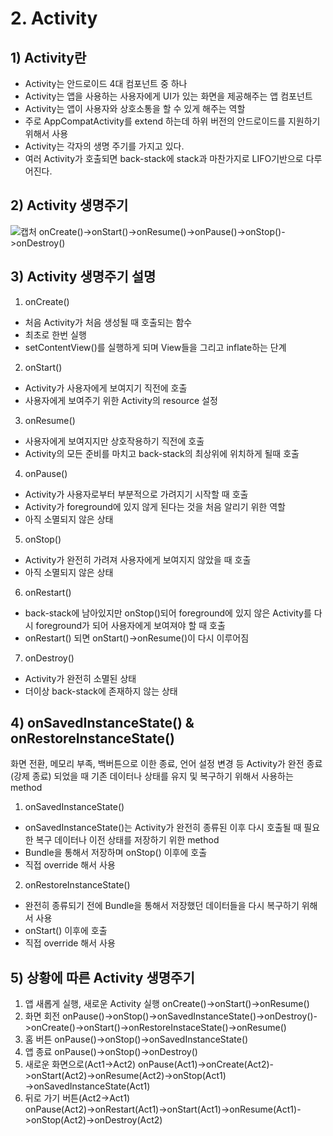 # 2. Activity
## 1) Activity란
+ Activity는 안드로이드 4대 컴포넌트 중 하나
+ Activity는 앱을 사용하는 사용자에게 UI가 있는 화면을 제공해주는 앱 컴포넌트
+ Activity는 앱이 사용자와 상호소통을 할 수 있게 해주는 역할
+ 주로 AppCompatActivity를 extend 하는데 하위 버전의 안드로이드를 지원하기 위해서 사용
+ Activity는 각자의 생명 주기를 가지고 있다.
+ 여러 Activity가 호출되면 back-stack에 stack과 마찬가지로 LIFO기반으로 다루어진다.

## 2) Activity 생명주기
![캡처](https://user-images.githubusercontent.com/17876424/118461280-7b52af00-b738-11eb-977f-b3f60e2b0c2b.PNG)
onCreate()->onStart()->onResume()->onPause()->onStop()->onDestroy()

## 3) Activity 생명주기 설명
1. onCreate()
+ 처음 Activity가 처음 생성될 때 호출되는 함수
+ 최초로 한번 실행
+ setContentView()를 실행하게 되며 View들을 그리고 inflate하는 단계

2. onStart()
+ Activity가 사용자에게 보여지기 직전에 호출
+ 사용자에게 보여주기 위한 Activity의 resource 설정

3. onResume()
+ 사용자에게 보여지지만 상호작용하기 직전에 호출
+ Activity의 모든 준비를 마치고 back-stack의 최상위에 위치하게 될때 호출

4. onPause()
+ Activity가 사용자로부터 부분적으로 가려지기 시작할 때 호출
+ Activity가 foreground에 있지 않게 된다는 것을 처음 알리기 위한 역할
+ 아직 소멸되지 않은 상태

5. onStop()
+ Activity가 완전히 가려져 사용자에게 보여지지 않았을 때 호출
+ 아직 소멸되지 않은 상태

6. onRestart()
+ back-stack에 남아있지만 onStop()되어 foreground에 있지 않은 Activity를 다시 foreground가 되어 사용자에게 보여져야 할 때 호출
+ onRestart() 되면 onStart()->onResume()이 다시 이루어짐

7. onDestroy()
+ Activity가 완전히 소멸된 상태
+ 더이상 back-stack에 존재하지 않는 상태

## 4) onSavedInstanceState() & onRestoreInstanceState()
화면 전환, 메모리 부족, 백버튼으로 이한 종료, 언어 설정 변경 등 Activity가 완전 종료(강제 종료) 되었을 때 기존 데이터나 상태를 유지 및 복구하기 위해서 사용하는 method
1. onSavedInstanceState()
+ onSavedInstanceState()는 Activity가 완전히 종류된 이후 다시 호출될 때 필요한 복구 데이터나 이전 상태를 저장하기 위한 method
+ Bundle을 통해서 저장하며 onStop() 이후에 호출
+ 직접 override 해서 사용
2. onRestoreInstanceState()
+ 완전히 종류되기 전에 Bundle을 통해서 저장했던 데이터들을 다시 복구하기 위해서 사용
+ onStart() 이후에 호출
+ 직접 override 해서 사용

## 5) 상황에 따른 Activity 생명주기
1. 앱 새롭게 실행, 새로운 Activity 실행
onCreate()->onStart()->onResume()
2. 화면 회전
onPause()->onStop()->onSavedInstanceState()->onDestroy()->onCreate()->onStart()->onRestoreInstaceState()->onResume()
3. 홈 버튼
onPause()->onStop()->onSavedInstanceState()
4. 앱 종료
onPause()->onStop()->onDestroy()
5. 새로운 화면으로(Act1->Act2)
onPause(Act1)->onCreate(Act2)->onStart(Act2)->onResume(Act2)->onStop(Act1)<br>->onSavedInstanceState(Act1)
6. 뒤로 가기 버튼(Act2->Act1)<br>
onPause(Act2)->onRestart(Act1)->onStart(Act1)->onResume(Act1)->onStop(Act2)->onDestroy(Act2)
